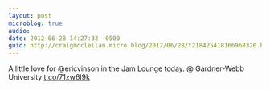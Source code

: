```yaml
---
layout: post
microblog: true
audio: 
date: 2012-06-28 14:27:32 -0500
guid: http://craigmcclellan.micro.blog/2012/06/28/t218425418166968320.html
---
```

A little love for @ericvinson in the Jam Lounge today.   @ Gardner-Webb University [t.co/71zw6I9k](http://t.co/71zw6I9k)
